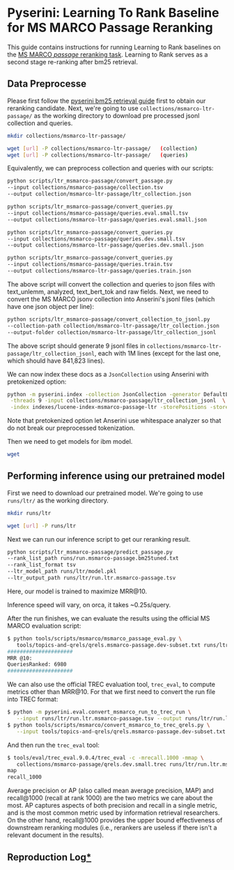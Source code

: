 # Pyserini: Learning To Rank Baseline for MS MARCO Passage Reranking

This guide contains instructions for running Learning to Rank baselines on the [MS MARCO *passage* reranking task](https://microsoft.github.io/msmarco/).
Learning to Rank serves as a second stage re-ranking after bm25 retrieval.

## Data Preprocesse
Please first follow the [pyserini bm25 retrieval guide](https://github.com/castorini/pyserini/docs/experiments-msmarco-passage.md) first to obtain our reranking candidate.
Next, we're going to use `collections/msmarco-ltr-passage/` as the working directory to download pre processed jsonl collection and queries.
```bash
mkdir collections/msmarco-ltr-passage/

wget [url] -P collections/msmarco-ltr-passage/   (collection)
wget [url] -P collections/msmarco-ltr-passage/   (queries)
```

Equivalently, we can preprocess collection and queries with our scripts:
```bash
python scripts/ltr_msmarco-passage/convert_passage.py 
--input collections/msmarco-passage/collection.tsv 
--output collection/msmarco-ltr-passage/ltr_collection.json

python scripts/ltr_msmarco-passage/convert_queries.py 
--input collections/msmarco-passage/queries.eval.small.tsv
--output collections/msmarco-ltr-passage/queries.eval.small.json

python scripts/ltr_msmarco-passage/convert_queries.py 
--input collections/msmarco-passage/queries.dev.small.tsv
--output collections/msmarco-ltr-passage/queries.dev.small.json

python scripts/ltr_msmarco-passage/convert_queries.py 
--input collections/msmarco-passage/queries.train.tsv
--output collections/msmarco-ltr-passage/queries.train.json
```


The above script will convert the collection and queries to json files with text_unlemm, analyzed, text_bert_tok and raw fields.
Next, we need to convert the MS MARCO jsonv collection into Anserini's jsonl files (which have one json object per line):

```bash
python scripts/ltr_msmarco-passage/convert_collection_to_jsonl.py 
--collection-path collection/msmarco-ltr-passage/ltr_collection.json
--output-folder collection/msmarco-ltr-passage/ltr_collection_jsonl 
```

The above script should generate 9 jsonl files in `collections/msmarco-ltr-passage/ltr_collection_jsonl`, each with 1M lines (except for the last one, which should have 841,823 lines).

We can now index these docs as a `JsonCollection` using Anserini with pretokenized option:

```bash
python -m pyserini.index -collection JsonCollection -generator DefaultLuceneDocumentGenerator \
 -threads 9 -input collections/msmarco-passage/ltr_collection_jsonl  \
 -index indexes/lucene-index-msmarco-passage-ltr -storePositions -storeDocvectors -storeRaw -pretokenized
```

Note that pretokenized option let Anserini use whitespace analyzer so that do not break our preprocessed tokenization.

Then we need to get models for ibm model.
```bash
wget
```
## Performing inference using our pretrained model
First we need to download our pretrained model.
We're going to use `runs/ltr/` as the working directory.

```bash
mkdir runs/ltr

wget [url] -P runs/ltr
```
Next we can run our inference script to get our reranking result.
```bash
python scripts/ltr_msmarco-passage/predict_passage.py 
--rank_list_path runs/run.msmarco-passage.bm25tuned.txt
--rank_list_format tsv
--ltr_model_path runs/ltr/model.pkl
--ltr_output_path runs/ltr/run.ltr.msmarco-passage.tsv
```

Here, our model is trained to maximize MRR@10.

Inference speed will vary, on orca, it takes ~0.25s/query.

After the run finishes, we can evaluate the results using the official MS MARCO evaluation script:


```bash
$ python tools/scripts/msmarco/msmarco_passage_eval.py \
   tools/topics-and-qrels/qrels.msmarco-passage.dev-subset.txt runs/ltr/run.ltr.msmarco-passage.tsv
#####################
MRR @10: 
QueriesRanked: 6980
#####################
```

We can also use the official TREC evaluation tool, `trec_eval`, to compute metrics other than MRR@10.
For that we first need to convert the run file into TREC format:

```bash
$ python -m pyserini.eval.convert_msmarco_run_to_trec_run \
   --input runs/ltr/run.ltr.msmarco-passage.tsv --output runs/ltr/run.ltr.msmarco-passage.trec
$ python tools/scripts/msmarco/convert_msmarco_to_trec_qrels.py \
   --input tools/topics-and-qrels/qrels.msmarco-passage.dev-subset.txt --output collections/msmarco-passage/qrels.dev.small.trec
```


And then run the `trec_eval` tool:

```bash
$ tools/eval/trec_eval.9.0.4/trec_eval -c -mrecall.1000 -mmap \
   collections/msmarco-passage/qrels.dev.small.trec runs/ltr/run.ltr.msmarco-passage.tsv
map                   	
recall_1000           	
```

Average precision or AP (also called mean average precision, MAP) and recall@1000 (recall at rank 1000) are the two metrics we care about the most.
AP captures aspects of both precision and recall in a single metric, and is the most common metric used by information retrieval researchers.
On the other hand, recall@1000 provides the upper bound effectiveness of downstream reranking modules (i.e., rerankers are useless if there isn't a relevant document in the results).

## Reproduction Log[*](reproducibility.md)